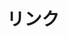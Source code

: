 ---
title: リンク
links:
  - title: GitHub
    description: GitHub is the world's largest software development platform.
    website: https://github.com
    image: https://github.githubassets.com/images/modules/logos_page/GitHub-Mark.png
  - title: TypeScript
    description: TypeScript is a typed superset of JavaScript that compiles to plain JavaScript.
    website: https://www.typescriptlang.org
    image: https://upload.wikimedia.org/wikipedia/commons/4/4c/Typescript_logo_2020.svg
menu:
    main:
        weight: -40
        params:
            icon: link
slug: link
---